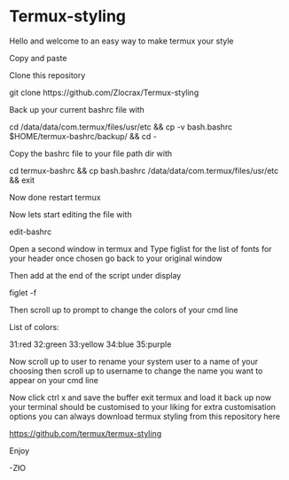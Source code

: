 # Termux-styling
Hello and welcome to an easy way to make termux your style

Copy and paste

Clone this repository

git clone https://<i></i>github.com/Zlocrax/Termux-styling

Back up your current bashrc file with 

cd /data/data/com.termux/files/usr/etc && cp -v bash.bashrc $HOME/termux-bashrc/backup/ && cd -

Copy the bashrc file to your file path dir with

cd termux-bashrc && cp bash.bashrc /data/data/com.termux/files/usr/etc && exit

Now done restart termux 

Now lets start editing the file with 

edit-bashrc

Open a second window in termux and Type figlist for the list of fonts for your header once chosen go back to your original window 

Then add at the end of the script under display

figlet -f <font> <nameforheader>

Then scroll up to prompt to change the colors of your cmd line 

List of colors: 

31:red
32:green
33:yellow
34:blue
35:purple

Now scroll up to user to rename your system user to a  name of your choosing then scroll up to username to change the name you want to appear on your cmd line

Now click ctrl x and save the buffer exit termux and load it back up now your terminal should be customised to your liking for extra customisation options you can always download termux styling from this repository here 

https://github.com/termux/termux-styling

Enjoy

-ZłO
